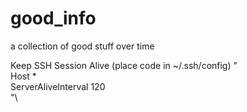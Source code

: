 # good_info
a collection of good stuff over time

Keep SSH Session Alive (place code in ~/.ssh/config)
"\
Host *\
ServerAliveInterval 120\
"\
